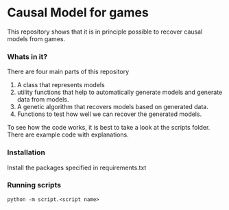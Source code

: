 # Causal Model for games

This repository shows that it is in principle possible to recover causal models from games. 


### Whats in it?

There are four main parts of this repository

 1) A class that represents models
 2) utility functions that help to automatically generate models and generate data from models.
 3) A genetic algorithm that recovers models based on generated data.
 4) Functions to test how well we can recover the generated models.
 
 To see how the code works, it is best to take a look at the scripts folder. There are example code with explanations.
 
 
 ### Installation
 
 Install the packages specified in requirements.txt
 
 ### Running scripts
 
 `python -m script.<script name>`
 
 
 
 